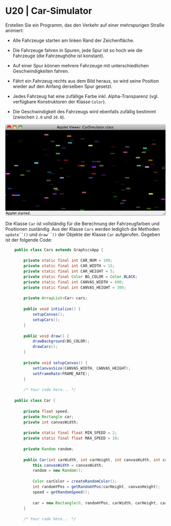 # U20 | Car-Simulator

Erstellen Sie ein Programm, das den Verkehr auf einer mehrspurigen
Straße animiert:

- Alle Fahrzeuge starten am linken Rand der Zeichenfläche.

- Die Fahrzeuge fahren in Spuren, jede Spur ist so hoch wie die
  Fahrzeuge (die Fahrzeughöhe ist konstant).

- Auf einer Spur können mehrere Fahrzeuge mit unterschiedlichen
  Geschwindigkeiten fahren.

- Fährt ein Fahrzeug rechts aus dem Bild heraus, so wird seine
  Position wieder auf den Anfang derselben Spur gesetzt.

- Jedes Fahrzeug hat eine zufällige Farbe inkl. Alpha-Transparenz
  (vgl. verfügbare Konstruktoren der Klasse `Color`).

- Die Geschwindigkeit des Fahrzeugs wird ebenfalls zufällig bestimmt
  (zwischen `2.0` und `10.0`).

![Cars!](./docs/09_cars.png)

Die Klasse `Car` ist vollständig für die Berechnung der Fahrzeugfarben
und Positionen zuständig. Aus der Klasse `Cars` werden lediglich die Methoden ` update``() ` und ` draw``() ` der Objekte der Klasse `Car` aufgerufen. Gegeben ist der folgende Code:
```java
    public class Cars extends GraphicsApp {

        private static final int CAR_NUM = 100;
        private static final int CAR_WIDTH = 15;
        private static final int CAR_HEIGHT = 5;
        private static final Color BG_COLOR = Color.BLACK;
        private static final int CANVAS_WIDTH = 600;
        private static final int CANVAS_HEIGHT = 300;

        private ArrayList<Car> cars;

        public void intialize() {
            setupCanvas();
            setupCars();
        }

        public void draw() {
            drawBackground(BG_COLOR);
            drawCars();
        }

        private void setupCanvas() {
            setCanvasSize(CANVAS_WIDTH, CANVAS_HEIGHT);
            setFrameRate(FRAME_RATE);
        }

        /* Your code here... */

    public class Car {

        private float speed;
        private Rectangle car;
        private int canvasWidth;

        private static final float MIN_SPEED = 2;
        private static final float MAX_SPEED = 10;

        private Random random;

        public Car(int carWidth, int carHeight, int canvasWidth, int canvasHeight) {
            this.canvasWidth = canvasWidth;
            random = new Random();

            Color carColor = createRandomColor();
            int randomYPos = getRandomYPos(carHeight, canvasHeight);
            speed = getRandomSpeed();

            car = new Rectangle(0, randomYPos, carWidth, carHeight, carColor);
        }

        /* Your code here... */
```
